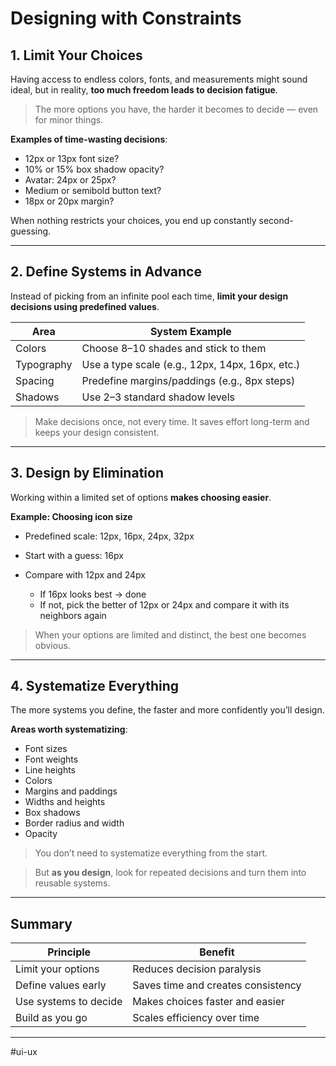 # Designing with Constraints

## 1. Limit Your Choices

Having access to endless colors, fonts, and measurements might sound ideal, but in reality, **too much freedom leads to decision fatigue**.

> The more options you have, the harder it becomes to decide — even for minor things.

**Examples of time-wasting decisions**:

* 12px or 13px font size?
* 10% or 15% box shadow opacity?
* Avatar: 24px or 25px?
* Medium or semibold button text?
* 18px or 20px margin?

When nothing restricts your choices, you end up constantly second-guessing.

---
## 2. Define Systems in Advance

Instead of picking from an infinite pool each time, **limit your design decisions using predefined values**.

|  **Area**  |  **System Example**  | 
|---|---|
|  Colors  |  Choose 8–10 shades and stick to them  |
|  Typography  |  Use a type scale (e.g., 12px, 14px, 16px, etc.)  |
|  Spacing  |  Predefine margins/paddings (e.g., 8px steps)  |
|  Shadows  |  Use 2–3 standard shadow levels  |

> Make decisions once, not every time. It saves effort long-term and keeps your design consistent.

---
## 3. Design by Elimination

Working within a limited set of options **makes choosing easier**.

**Example: Choosing icon size** 

* Predefined scale: 12px, 16px, 24px, 32px
* Start with a guess: 16px

* Compare with 12px and 24px

  * If 16px looks best → done
  * If not, pick the better of 12px or 24px and compare it with its neighbors again

> When your options are limited and distinct, the best one becomes obvious.

---
## 4. Systematize Everything

The more systems you define, the faster and more confidently you’ll design.

**Areas worth systematizing**:

* Font sizes
* Font weights
* Line heights
* Colors
* Margins and paddings
* Widths and heights
* Box shadows
* Border radius and width
* Opacity

> You don’t need to systematize everything from the start.

> But **as you design**, look for repeated decisions and turn them into reusable systems.

---
## Summary

|  **Principle**  |  **Benefit**  | 
|---|---|
|  Limit your options  |  Reduces decision paralysis  |
|  Define values early  |  Saves time and creates consistency  |
|  Use systems to decide  |  Makes choices faster and easier  |
|  Build as you go  |  Scales efficiency over time  |

---

#ui-ux